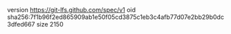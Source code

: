 version https://git-lfs.github.com/spec/v1
oid sha256:7f1b96f2ed865909ab1e50f05cd3875c1eb3c4afb77d07e2bb29b0dc3dfed667
size 2150
